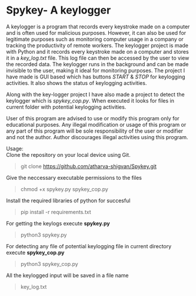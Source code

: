 # Spykey- A keylogger
A keylogger is a program that records every keystroke made on a computer and is often used for malicious purposes. However, it can also be used for legitimate purposes such as monitoring computer usage in a company or tracking the productivity of remote workers. The keylogger project is made with Python and it records every keystroke made on a computer and stores it in a *key_log.txt* file. This log file can then be accessed by the user to view the recorded data. The keylogger runs in the background and can be made invisible to the user, making it ideal for monitoring purposes. The project I have made is GUI based which has buttons *START* & *STOP* for keylogging activities. It also shows the status of keylogging activities.

Along with the key-logger project I have also made a project to detect the keylogger which is *spykey_cop.py*. When executed it looks for files in current folder with potential keylogging activities. 

User of this program are advised to use or modify this program only for educational purposes. Any illegal modification or usage of this program or any part of this program will be sole responsibility of the user or modifier and not the author. Author discourages illegal activities using this program.

Usage:  
Clone the repository on your local device using Git.  
>git clone https://github.com/atharva-shigvan/Spykey.git  

Give the neccessary executable permissions to the files
>chmod +x spykey.py spykey_cop.py

Install the required libraries of python for succesful
>pip install -r requirements.txt

For getting the keylogs execute **spykey.py**
> python3 spykey.py

For detecting any file of potential keylogging file in current directory execute **spykey_cop.py**
>python3 spykey_cop.py

All the keylogged input will be saved in a file name 
>key_log.txt
